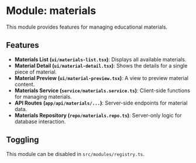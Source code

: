 # Module: materials

This module provides features for managing educational materials.

## Features

- **Materials List (`ui/materials-list.tsx`)**: Displays all available materials.
- **Material Detail (`ui/material-detail.tsx`)**: Shows the details for a single piece of material.
- **Material Preview (`ui/material-preview.tsx`)**: A view to preview material content.
- **Materials Service (`service/materials.service.ts`)**: Client-side functions for managing materials.
- **API Routes (`app/api/materials/...`)**: Server-side endpoints for material data.
- **Materials Repository (`repo/materials.repo.ts`)**: Server-only logic for database interaction.

## Toggling

This module can be disabled in `src/modules/registry.ts`.
